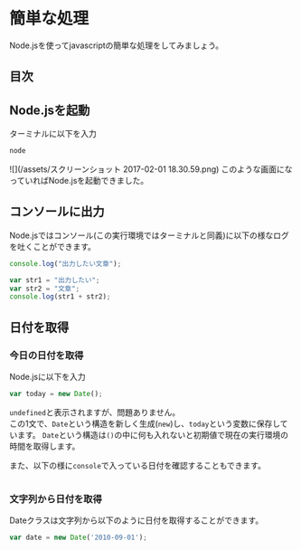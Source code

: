 # 簡単な処理
Node.jsを使ってjavascriptの簡単な処理をしてみましょう。

## 目次
<!-- toc -->

## Node.jsを起動
ターミナルに以下を入力
```bash
node
```
![](/assets/スクリーンショット 2017-02-01 18.30.59.png)
このような画面になっていればNode.jsを起動できました。

## コンソールに出力
Node.jsではコンソール(この実行環境ではターミナルと同義)に以下の様なログを吐くことができます。  
```javascript
console.log("出力したい文章");
```

```javascript
var str1 = "出力したい";
var str2 = "文章";
console.log(str1 + str2);
```


## 日付を取得
### 今日の日付を取得
Node.jsに以下を入力
```javascript
var today = new Date();
```
`undefined`と表示されますが、問題ありません。  
この1文で、`Date`という構造を新しく生成(`new`)し、`today`という変数に保存しています。
`Date`という構造は`()`の中に何も入れないと初期値で現在の実行環境の時間を取得します。

また、以下の様に`console`で入っている日付を確認することもできます。
```javascript

```

### 文字列から日付を取得
Dateクラスは文字列から以下のように日付を取得することができます。
```javascript
var date = new Date('2010-09-01');
```


